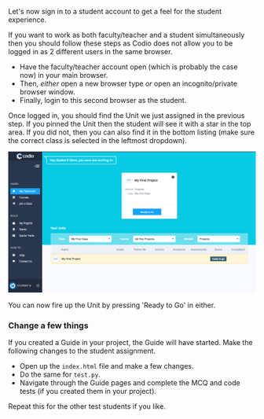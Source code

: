 Let's now sign in to a student account to get a feel for the student experience.

If you want to work as both faculty/teacher and a student simultaneously then you should follow these steps as Codio does not allow you to be logged in as 2 different users in the same browser.

- Have the faculty/teacher account open (which is probably the case now) in your main browser.
- Then, *either* open a new browser type *or* open an incognito/private browser window.
- Finally, login to this second browser as the student.

Once logged in, you should find the Unit we just assigned in the previous step. If you pinned the Unit then the student will see it with a star in the top area. If you did not, then you can also find it in the bottom listing (make sure the correct class is selected in the leftmost dropdown).

![](.guides/img/student-ready.png)

You can now fire up the Unit by pressing 'Ready to Go' in either.

### Change a few things
If you created a Guide in your project, the Guide will have started. Make the following changes to the student assignment.

- Open up the `index.html` file and make a few changes.
- Do the same for `test.py`.
- Navigate through the Guide pages and complete the MCQ and code tests (if you created them in your project).

Repeat this for the other test students if you like. 
